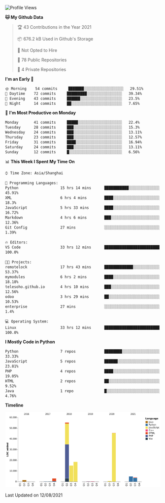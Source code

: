 <!--START_SECTION:waka-->
![Profile Views](http://img.shields.io/badge/Profile%20Views-2-blue)

**🐱 My Github Data** 

> 🏆 43 Contributions in the Year 2021
 > 
> 📦 676.2 kB Used in Github's Storage 
 > 
> 🚫 Not Opted to Hire
 > 
> 📜 78 Public Repositories 
 > 
> 🔑 4 Private Repositories  
 > 
**I'm an Early 🐤** 

```text
🌞 Morning    54 commits     ███████░░░░░░░░░░░░░░░░░░   29.51% 
🌆 Daytime    72 commits     █████████░░░░░░░░░░░░░░░░   39.34% 
🌃 Evening    43 commits     ██████░░░░░░░░░░░░░░░░░░░   23.5% 
🌙 Night      14 commits     ██░░░░░░░░░░░░░░░░░░░░░░░   7.65%

```
📅 **I'm Most Productive on Monday** 

```text
Monday       41 commits     █████░░░░░░░░░░░░░░░░░░░░   22.4% 
Tuesday      28 commits     ███░░░░░░░░░░░░░░░░░░░░░░   15.3% 
Wednesday    24 commits     ███░░░░░░░░░░░░░░░░░░░░░░   13.11% 
Thursday     23 commits     ███░░░░░░░░░░░░░░░░░░░░░░   12.57% 
Friday       31 commits     ████░░░░░░░░░░░░░░░░░░░░░   16.94% 
Saturday     24 commits     ███░░░░░░░░░░░░░░░░░░░░░░   13.11% 
Sunday       12 commits     █░░░░░░░░░░░░░░░░░░░░░░░░   6.56%

```


📊 **This Week I Spent My Time On** 

```text
⌚︎ Time Zone: Asia/Shanghai

💬 Programming Languages: 
Python                   15 hrs 14 mins      ███████████░░░░░░░░░░░░░░   45.91% 
XML                      6 hrs 4 mins        ████░░░░░░░░░░░░░░░░░░░░░   18.3% 
JavaScript               5 hrs 33 mins       ████░░░░░░░░░░░░░░░░░░░░░   16.72% 
Markdown                 4 hrs 6 mins        ███░░░░░░░░░░░░░░░░░░░░░░   12.36% 
Git Config               27 mins             ░░░░░░░░░░░░░░░░░░░░░░░░░   1.39%

🔥 Editors: 
VS Code                  33 hrs 12 mins      █████████████████████████   100.0%

🐱‍💻 Projects: 
remotelock               17 hrs 43 mins      █████████████░░░░░░░░░░░░   53.37% 
mymodules                6 hrs 2 mins        ████░░░░░░░░░░░░░░░░░░░░░   18.18% 
telesoho.github.io       4 hrs 10 mins       ███░░░░░░░░░░░░░░░░░░░░░░   12.56% 
odoo                     3 hrs 29 mins       ██░░░░░░░░░░░░░░░░░░░░░░░   10.53% 
enterprise               27 mins             ░░░░░░░░░░░░░░░░░░░░░░░░░   1.4%

💻 Operating System: 
Linux                    33 hrs 12 mins      █████████████████████████   100.0%

```

**I Mostly Code in Python** 

```text
Python                   7 repos             ████████░░░░░░░░░░░░░░░░░   33.33% 
JavaScript               5 repos             ██████░░░░░░░░░░░░░░░░░░░   23.81% 
PHP                      4 repos             ████░░░░░░░░░░░░░░░░░░░░░   19.05% 
HTML                     2 repos             ██░░░░░░░░░░░░░░░░░░░░░░░   9.52% 
Java                     1 repo              █░░░░░░░░░░░░░░░░░░░░░░░░   4.76%

```


**Timeline**

![Chart not found](https://raw.githubusercontent.com/telesoho/telesoho/master/charts/bar_graph.png) 


 Last Updated on 12/08/2021
<!--END_SECTION:waka-->


<!--
**telesoho/telesoho** is a ✨ _special_ ✨ repository because its `README.md` (this file) appears on your GitHub profile.

Here are some ideas to get you started:

- 🔭 I’m currently working on ...
- 🌱 I’m currently learning ...
- 👯 I’m looking to collaborate on ...
- 🤔 I’m looking for help with ...
- 💬 Ask me about ...
- 📫 How to reach me: ...
- 😄 Pronouns: ...
- ⚡ Fun fact: ...
-->
